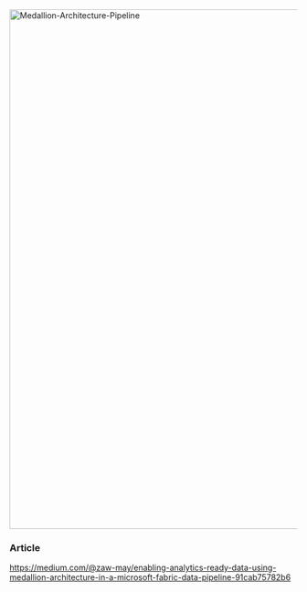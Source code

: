 <img width="910" alt="Medallion-Architecture-Pipeline" src="https://github.com/user-attachments/assets/c91be96f-759c-4899-8d40-654b60e97766" />

### Article
https://medium.com/@zaw-may/enabling-analytics-ready-data-using-medallion-architecture-in-a-microsoft-fabric-data-pipeline-91cab75782b6
